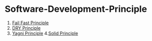 # Software-Development-Principle
1. [Fail Fast Principle](https://martinfowler.com/ieeeSoftware/failFast.pdf)
2. [DRY Principle](https://www.oreilly.com/library/view/97-things-every/9780596809515/ch30.html)
3. [Yagni Principle](https://martinfowler.com/bliki/Yagni.html)
4.[Solid Principle](https://www.c-sharpcorner.com/UploadFile/damubetha/solid-principles-in-C-Sharp/)
